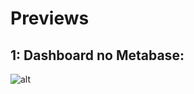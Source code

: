 # Previews

## 1: Dashboard no Metabase:
![alt](https://github.com/strangercacaus/Desafio-Resultados-do-Futebol-Eng.-de-Dados/blob/main/previews/Dashboard_Preview.jpg)